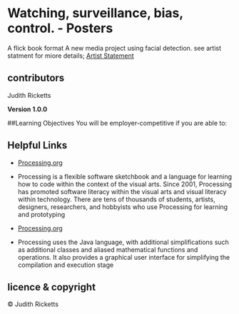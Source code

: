 # Watching, surveillance, bias, control. - Posters 

A flick book format
A new media project using facial detection. see artist statment for miore details; 
[Artist Statement](https://lovespictures.com/watching)

## contributors
Judith Ricketts

**Version 1.0.0**

##Learning Objectives
You will be employer-competitive if you are able to:

## Helpful Links

* [Processing.org](https://processing.org/)  
* Processing is a flexible software sketchbook and a language for learning how to code within the context of the visual arts. Since 2001, Processing has promoted software literacy within the visual arts and visual literacy within technology. There are tens of thousands of students, artists, designers, researchers, and hobbyists who use Processing for learning and prototyping

* [Processing.org](https://en.wikipedia.org/wiki/Processing_(programming_language)#:~:text=Processing%20uses%20the%20Java%20language,the%20compilation%20and%20execution%20stage.)   
* Processing uses the Java language, with additional simplifications such as additional classes and aliased mathematical functions and operations. It also provides a graphical user interface for simplifying the compilation and execution stage


## licence & copyright

© Judith Ricketts 
